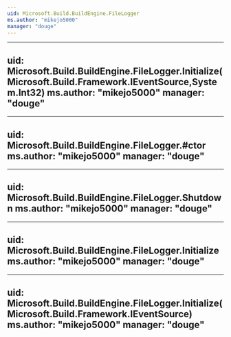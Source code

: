 ```yaml
---
uid: Microsoft.Build.BuildEngine.FileLogger
ms.author: "mikejo5000"
manager: "douge"
---
```


---
uid: Microsoft.Build.BuildEngine.FileLogger.Initialize(Microsoft.Build.Framework.IEventSource,System.Int32)
ms.author: "mikejo5000"
manager: "douge"
---

---
uid: Microsoft.Build.BuildEngine.FileLogger.#ctor
ms.author: "mikejo5000"
manager: "douge"
---

---
uid: Microsoft.Build.BuildEngine.FileLogger.Shutdown
ms.author: "mikejo5000"
manager: "douge"
---

---
uid: Microsoft.Build.BuildEngine.FileLogger.Initialize
ms.author: "mikejo5000"
manager: "douge"
---

---
uid: Microsoft.Build.BuildEngine.FileLogger.Initialize(Microsoft.Build.Framework.IEventSource)
ms.author: "mikejo5000"
manager: "douge"
---
